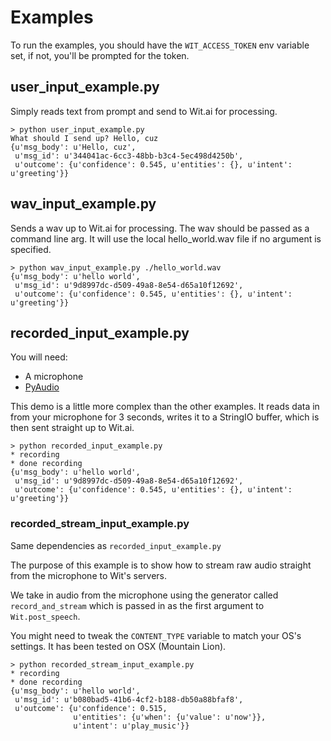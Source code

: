 Examples
========

To run the examples, you should have the ```WIT_ACCESS_TOKEN``` env variable set, if not, you'll be prompted for the token.

## user_input_example.py

Simply reads text from prompt and send to Wit.ai for processing.

```
> python user_input_example.py 
What should I send up? Hello, cuz
{u'msg_body': u'Hello, cuz',
 u'msg_id': u'344041ac-6cc3-48bb-b3c4-5ec498d4250b',
 u'outcome': {u'confidence': 0.545, u'entities': {}, u'intent': u'greeting'}}
```

## wav_input_example.py

Sends a wav up to Wit.ai for processing. The wav should be passed as a command line arg. It will use the local hello_world.wav file if no argument is specified.

```
> python wav_input_example.py ./hello_world.wav 
{u'msg_body': u'hello world',
 u'msg_id': u'9d8997dc-d509-49a8-8e54-d65a10f12692',
 u'outcome': {u'confidence': 0.545, u'entities': {}, u'intent': u'greeting'}}
```

## recorded_input_example.py

You will need:

* A microphone
* [PyAudio](http://people.csail.mit.edu/hubert/pyaudio/) 

This demo is a little more complex than the other examples. It reads data in from your microphone for 3 seconds, writes it to a StringIO buffer, which is then sent straight up to Wit.ai.

```
> python recorded_input_example.py
* recording
* done recording
{u'msg_body': u'hello world',
 u'msg_id': u'9d8997dc-d509-49a8-8e54-d65a10f12692',
 u'outcome': {u'confidence': 0.545, u'entities': {}, u'intent': u'greeting'}}
```

### recorded_stream_input_example.py

Same dependencies as ```recorded_input_example.py```

The purpose of this example is to show how to stream raw audio straight from the microphone to Wit's servers.

We take in audio from the microphone using the generator called ```record_and_stream``` which is passed in as the first argument to ```Wit.post_speech```.

You might need to tweak the ```CONTENT_TYPE``` variable to match your OS's settings. It has been tested on OSX (Mountain Lion).

```
> python recorded_stream_input_example.py
* recording
* done recording
{u'msg_body': u'hello world',
 u'msg_id': u'b080bad5-41b6-4cf2-b188-db50a88bfaf8',
 u'outcome': {u'confidence': 0.515,
              u'entities': {u'when': {u'value': u'now'}},
              u'intent': u'play_music'}}
```
